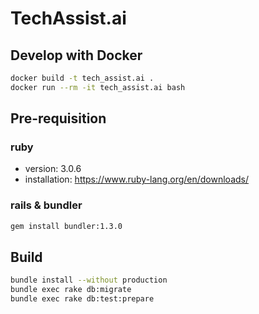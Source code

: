 # TechAssist.ai

## Develop with Docker

```bash
docker build -t tech_assist.ai .
docker run --rm -it tech_assist.ai bash
```

## Pre-requisition

### ruby

- version: 3.0.6
- installation: <https://www.ruby-lang.org/en/downloads/>

### rails & bundler

```bash
gem install bundler:1.3.0
```

## Build

```bash
bundle install --without production
bundle exec rake db:migrate
bundle exec rake db:test:prepare
```